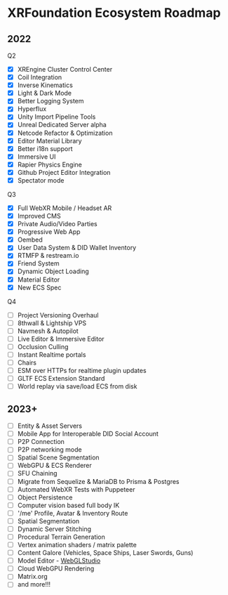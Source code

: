 # XRFoundation Ecosystem Roadmap

## 2022

Q2

- [x] XREngine Cluster Control Center
- [x] Coil Integration
- [x] Inverse Kinematics
- [x] Light & Dark Mode
- [x] Better Logging System
- [x] Hyperflux
- [x] Unity Import Pipeline Tools
- [x] Unreal Dedicated Server alpha
- [x] Netcode Refactor & Optimization
- [x] Editor Material Library
- [x] Better i18n support
- [x] Immersive UI
- [x] Rapier Physics Engine
- [x] Github Project Editor Integration
- [x] Spectator mode

Q3

- [x] Full WebXR Mobile / Headset AR
- [x] Improved CMS
- [x] Private Audio/Video Parties
- [x] Progressive Web App
- [x] Oembed
- [x] User Data System & DID Wallet Inventory
- [x] RTMFP & restream.io
- [x] Friend System
- [x] Dynamic Object Loading
- [x] Material Editor
- [x] New ECS Spec

Q4 

- [ ] Project Versioning Overhaul
- [ ] 8thwall & Lightship VPS
- [ ] Navmesh & Autopilot
- [ ] Live Editor & Immersive Editor
- [ ] Occlusion Culling
- [ ] Instant Realtime portals
- [ ] Chairs
- [ ] ESM over HTTPs for realtime plugin updates
- [ ] GLTF ECS Extension Standard
- [ ] World replay via save/load ECS from disk

## 2023+

- [ ] Entity & Asset Servers
- [ ] Mobile App for Interoperable DID Social Account
- [ ] P2P Connection
- [ ] P2P networking mode
- [ ] Spatial Scene Segmentation
- [ ] WebGPU & ECS Renderer
- [ ] SFU Chaining
- [ ] Migrate from Sequelize & MariaDB to Prisma & Postgres
- [ ] Automated WebXR Tests with Puppeteer
- [ ] Object Persistence
- [ ] Computer vision based full body IK 
- [ ] '/me' Profile, Avatar & Inventory Route
- [ ] Spatial Segmentation
- [ ] Dynamic Server Stitching
- [ ] Procedural Terrain Generation
- [ ] Vertex animation shaders / matrix palette
- [ ] Content Galore (Vehicles, Space Ships, Laser Swords, Guns)
- [ ] Model Editor - [WebGLStudio](https://github.com/jagenjo/webglstudio.js)
- [ ] Cloud WebGPU Rendering
- [ ] Matrix.org
- [ ] and more!!!
